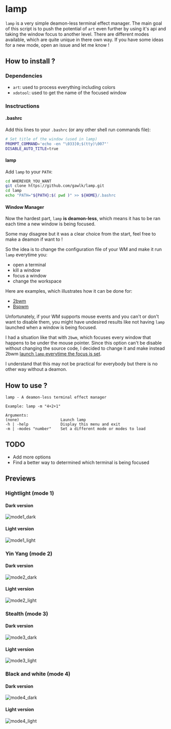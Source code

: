# lamp

`lamp` is a very simple deamon-less terminal effect manager. The main goal of this script is to push the potential of `art` even further by using it's api and taking the window focus to another level. There are different modes available, which are quite unique in there own way. If you have some ideas for a new mode, open an issue and let me know !

## How to install ?

### Dependencies

- `art`: used to process everything including colors
- `xdotool`: used to get the name of the focused window

### Insctructions

#### .bashrc

Add this lines to your `.bashrc` (or any other shell run commands file):

```bash
# Set title of the window (used in lamp)
PROMPT_COMMAND='echo -en "\033]0;$(tty)\007"'
DISABLE_AUTO_TITLE=true
```

#### lamp

Add `lamp` to your `PATH`:

```bash
cd WHEREVER_YOU_WANT
git clone https://github.com/gawlk/lamp.git
cd lamp
echo "PATH="${PATH}:$( pwd )" >> ${HOME}/.bashrc
```

#### Window Manager

Now the hardest part, `lamp` **is deamon-less**, which means it has to be ran each time a new window is being focused.

Some may disagree but it was a clear choice from the start, feel free to make a deamon if want to !

So the idea is to change the configuration file of your WM and make it run `lamp` everytime you:
- open a terminal
- kill a window
- focus a window
- change the workspace

Here are examples, which illustrates how it can be done for:
- [2bwm](https://github.com/gawlk/dots/blob/master/2bwm/config.h)
- [Bspwm](https://github.com/gawlk/dots/blob/master/sxhkd/sxhkdrc)

Unfortunately, if your WM supports mouse events and you can't or don't want to disable them, you might have undesired results like not having `lamp` launched when a window is being focused.

I had a situation like that with `2bwm`, which focuses every window that happens to be under the mouse pointer. Since this option can't be disable without changing the source code, I decided to change it and make instead 2bwm [launch `lamp` everytime the focus is set](https://github.com/gawlk/dots/blob/master/2bwm/2bwm.c?utf8=%E2%9C%93#L1632).

I understand that this may not be practical for everybody but there is no other way without a deamon.

## How to use ?

```
lamp - A deamon-less terminal effect manager

Example: lamp -m "4+2+1"

Arguments:
(none)                  Launch lamp
-h | -help              Display this menu and exit
-m | -modes "number"    Set a different mode or modes to load
```

## TODO

- Add more options
- Find a better way to determined which terminal is being focused

## Previews

### Hightlight (mode 1)

#### Dark version

![mode1_dark](previews/mode1/dark.png)

#### Light version

![mode1_light](previews/mode1/light.png)

### Yin Yang (mode 2)

#### Dark version

![mode2_dark](previews/mode2/dark.png)

#### Light version

![mode2_light](previews/mode2/light.png)

### Stealth (mode 3)

#### Dark version

![mode3_dark](previews/mode3/dark.png)

#### Light version

![mode3_light](previews/mode3/light.png)

### Black and white (mode 4)

#### Dark version

![mode4_dark](previews/mode4/dark.png)

#### Light version

![mode4_light](previews/mode4/light.png)
